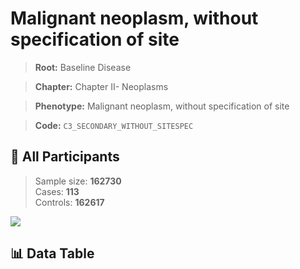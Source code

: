 # Malignant neoplasm, without specification of site

> **Root:** Baseline Disease  

> **Chapter:** Chapter II- Neoplasms  

> **Phenotype:** Malignant neoplasm, without specification of site  

> **Code:** `C3_SECONDARY_WITHOUT_SITESPEC`

## 🧪 All Participants  
> Sample size: **162730**  
> Cases: **113**  
> Controls: **162617**
<img src="/Sensitive/Figures/ALL/Baseline/C3_SECONDARY_WITHOUT_SITESPEC.png"/>

## 📊 Data Table
<CsvTableMRF src="/Sensitive/Data/ALL/Baseline/LG_C3_SECONDARY_WITHOUT_SITESPEC.csv"/>

